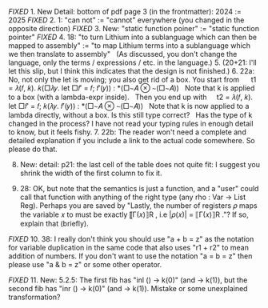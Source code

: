 *FIXED* 1. New Detail: bottom of pdf page 3 (in the frontmatter): 2024 := 2025
*FIXED* 2. 1: "can not" := "cannot" everywhere (you changed in the opposite direction)
*FIXED* 3. New: "static function poiner" := "static function pointer"
*FIXED* 4. 18: "to turn Lithium into a sublanguage which can then be mapped to assembly" := "to map Lithium terms into a sublanguage which we then translate to assembly"
  (As discussed, you don't change the language, only the terms / expressions / etc. in the language.)
5. (20+21: I'll let this slip, but I think this indicates that the design is not finished.)
6. 22a: No, not only the let is moving; you also get rid of a box. You start from 
    t1 = 𝜆(𝑓, 𝑘). 𝑘(□𝜆𝑦. let □𝑓′ = 𝑓; 𝑓′(𝑦)) : *(□∼𝐴 ⊗ ∼(□∼𝐴))
  Note that k is applied to a box (with a lambda-expr inside).
  Then you end up with
    t2 = 𝜆(𝑓, 𝑘). let □𝑓′ = 𝑓; 𝑘(𝜆𝑦. 𝑓′(𝑦)) : *(□∼𝐴 ⊗ ∼(□∼𝐴))
  Note that k is now applied to a lambda directly, without a box. Is this still type correct?
  Has the type of k changed in the process? I have not read your typing rules in enough detail to know, but it feels fishy.
7. 22b: The reader won't need a complete and detailed explanation if you include a link to the actual code somewhere. So please do that.

8. New: detail: p21: the last cell of the table does not quite fit: I suggest you shrink the width of the first column to fix it.

9. 28: OK, but note that the semantics is just a function, and a "user" could call that function with anything of the right type (any rho : Var -> List Reg). Perhaps you are saved by "Lastly, the number of registers 𝜌 maps the variable 𝑥 to must be exactly ⟦Γ(𝑥)⟧R , i.e |𝜌(𝑥)| = ⟦Γ(𝑥)⟧R ."? If so, explain that (briefly).

*FIXED* 10. 38: I really don't think you should use "a + b = z" as the notation for variable duplication in the same code that also uses "r1 + r2" to mean addition of numbers. If you don't want to use the notation "a = b = z" then please use "a & b = z" or some other operator.

*FIXED* 11. New: 5.2.5: The first fib has "inl () -> k(0)" (and -> k(1)), but the second fib has "inr () -> k(0)" (and -> k(1)). Mistake or some unexplained transformation?
